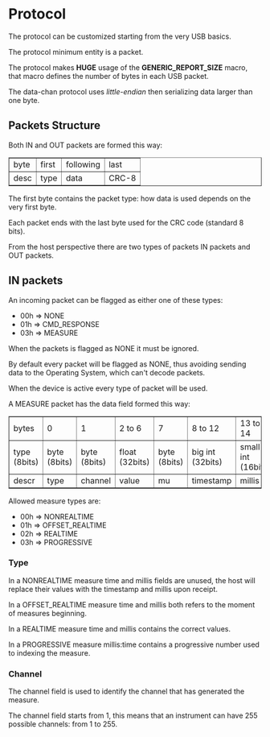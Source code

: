 # Protocol

The protocol can be customized starting from the very USB basics.

The protocol minimum entity is a packet.

The protocol makes __HUGE__ usage of the __GENERIC_REPORT_SIZE__ macro,
that macro defines the number of bytes in each USB packet.

The data-chan protocol uses *little-endian* then serializing data larger than one byte.


## Packets Structure

Both IN and OUT packets are formed this way:

<table border="1">
	<tr>
		<td>byte</td>
		<td>first</td>
		<td>following</td>
		<td>last</td>
	</tr>
	<tr>
		<td>desc</td>
		<td>type</td>
		<td>data</td>
		<td>CRC-8</td>
	</tr>
</table>

The first byte contains the packet type: how data is used depends on the very first byte.

Each packet ends with the last byte used for the CRC code (standard 8 bits).

From the host perspective there are two types of packets IN packets and OUT packets.


## IN packets

An incoming packet can be flagged as either one of these types:
<ul>
	<li>00h => NONE</li>
	<li>01h => CMD_RESPONSE</li>
	<li>03h => MEASURE</li>
</ul>
	
When the packets is flagged as NONE it must be ignored.

By default every packet will be flagged as NONE, thus avoiding sending data to the Operating System,
which can't decode packets.

When the device is active every type of packet will be used.

A MEASURE packet has the data field formed this way:

<table border="1">
	<tr>
		<td>bytes</td>
		<td>0</td>
		<td>1</td>
		<td>2 to 6</td>
		<td>7</td>
		<td>8 to 12</td>
		<td>13 to 14</td>
	</tr>
	<tr>
		<td>type (8bits)</td>
		<td>byte (8bits)</td>
		<td>byte (8bits)</td>
		<td>float (32bits)</td>
		<td>byte (8bits)</td>
		<td>big int (32bits)</td>
		<td>small int (16bits)</td>
	</tr>
	<tr>
		<td>descr</td>
		<td>type</td>
		<td>channel</td>
		<td>value</td>
		<td>mu</td>
		<td>timestamp</td>
		<td>millis</td>
	</tr>
</table>

Allowed measure types are:
<ul>
	<li>00h => NONREALTIME</li>
	<li>01h => OFFSET_REALTIME</li>
	<li>02h => REALTIME</li>
	<li>03h => PROGRESSIVE</li>
</ul>

### Type

In a NONREALTIME measure time and millis fields are unused, the host will replace their values
with the timestamp and millis upon receipt.

In a OFFSET_REALTIME measure time and millis both refers to the moment of measures beginning.

In a REALTIME measure time and millis contains the correct values.

In a PROGRESSIVE measure millis:time contains a progressive number used to indexing the measure.


### Channel

The channel field is used to identify the channel that has generated the measure.

The channel field starts from 1, this means that an instrument can have 255 possible channels:
from 1 to 255.

